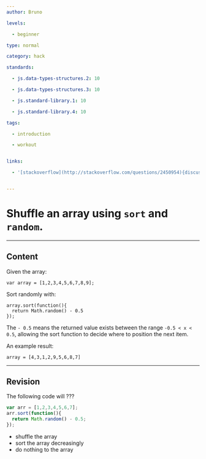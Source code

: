 ```yaml
---
author: Bruno

levels:

  - beginner

type: normal

category: hack

standards:

  - js.data-types-structures.2: 10

  - js.data-types-structures.3: 10

  - js.standard-library.1: 10

  - js.standard-library.4: 10

tags:

  - introduction

  - workout


links:

  - '[stackoverflow](http://stackoverflow.com/questions/2450954){discussion}'


---
```


# Shuffle an array using `sort` and `random`.

---
## Content

Given the array:

```
var array = [1,2,3,4,5,6,7,8,9];
```
Sort randomly with:
```
array.sort(function(){ 
  return Math.random() - 0.5
});
```
The `- 0.5` means the returned value exists between the range `-0.5 < x < 0.5`, allowing the sort function to decide where to position the next item.

An example result:

```
array = [4,3,1,2,9,5,6,8,7]
```

---
## Revision

The following code will ??? 
```javascript
var arr = [1,2,3,4,5,6,7];
arr.sort(function(){
  return Math.random() - 0.5;
});
```

* shuffle the array
* sort the array decreasingly
* do nothing to the array

